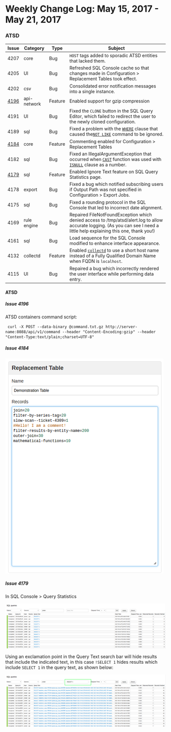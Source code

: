 Weekly Change Log: May 15, 2017 - May 21, 2017
==================================================
### ATSD
| Issue| Category    | Type    | Subject              |
|------|-------------|---------|----------------------|
| 4207 | core | Bug | `HOST` tags added to sporadic ATSD entities that lacked them.|
| 4205 | UI | Bug | Refreshed SQL Console cache so that changes made in Configuration > Replacement Tables took effect.|
| 4202 | csv | Bug | Consolidated error notification messages into a single instance. |
| [4196](#Issue-4196) | api-network | Feature | Enabled support for gzip compression |
| 4191 | UI | Bug | Fixed the `CLONE` button in the SQL Query Editor, which failed to redirect the user to the newly cloned configuration. |
| 4189 | sql | Bug | Fixed a problem with the [`WHERE`](https://github.com/axibase/atsd/tree/master/api/sql#where-clause) clause that caused the[`NOT LIKE`](https://github.com/axibase/atsd/tree/master/api/sql#metrics) command to be ignored. |
| [4184](#Issue-4184) | core | Feature | Commenting enabled for Configuration > Replacement Tables |
| 4182 | sql | Bug |Fixed an IllegalArgumentException that occurred when [`CAST`](https://github.com/axibase/atsd/tree/master/api/sql/#cast) function was used with [`ISNULL`](https://github.com/axibase/atsd/blob/master/api/sql/README.md/#isnull) clause as a number.|
| [4179](#Issue-4179) | sql | Feature | Enabled Ignore Text feature on SQL Query Statistics page. |
| 4178 | export | Bug | Fixed a bug which notified subscribing users if Output Path was not specified in Configuration > Export Jobs. |
| 4175 | sql | Bug | Fixed a rounding protocol in the SQL Console that led to incorrect date alignment.  |
| 4169 | rule engine | Bug | Repaired FileNotFoundException which denied access to /tmp/atsd/alert.log to allow accurate logging. (As you can see I need a little help explaining this one, thank you!)
| 4161 | sql | Bug | Load sequence for the SQL Console modified to enhance interface appearance. |
| 4132 | collectd | Feature | Enabled [`collectd`](https://github.com/axibase/atsd-collectd-plugin) to use a short host name instead of a Fully Qualified Domain Name when FQDN is `localhost`.  |
| 4115 | UI | Bug | Repaired a bug which incorrectly rendered the user interface while performing data entry. |

#### ATSD

##### Issue 4196

ATSD containers command script:
```
 curl -X POST --data-binary @command.txt.gz http://server-name:8088/api/v1/command --header "Content-Encoding:gzip" --header "Content-Type:text/plain;charset=UTF-8"
```

##### Issue 4184

![4184](Images/4184.png)

##### Issue 4179

In SQL Console > Query Statistics

![4179](Images/4179.png)

Using an exclamation point in the Query Text search bar will hide results that include the
indicated text, in this case `!SELECT 1` hides results which include `SELECT 1` in the
query text, as shown below:

![4179.2](Images/4179.2.png)